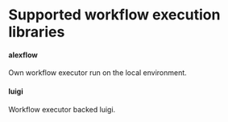 # Supported workflow execution libraries

#### alexflow

Own workflow executor run on the local environment.

#### luigi

Workflow executor backed luigi.